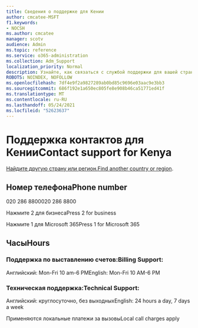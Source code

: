 ```yaml
---
title: Сведения о поддержке для Кении
author: cmcatee-MSFT
f1.keywords:
- NOCSH
ms.author: cmcatee
manager: scotv
audience: Admin
ms.topic: reference
ms.service: o365-administration
ms.collection: Adm_Support
localization_priority: Normal
description: Узнайте, как связаться с службой поддержки для вашей страны или региона.
ROBOTS: NOINDEX, NOFOLLOW
ms.openlocfilehash: 7df4e9f2a9827289ab0bd85c9696e03aac9e3bb3
ms.sourcegitcommit: 686f192e1a650ec805fe8e908b46ca51771ed41f
ms.translationtype: MT
ms.contentlocale: ru-RU
ms.lasthandoff: 05/24/2021
ms.locfileid: "52623637"
---
```

# <a name="contact-support-for-kenya"></a><span data-ttu-id="3766c-103">Поддержка контактов для Кении</span><span class="sxs-lookup"><span data-stu-id="3766c-103">Contact support for Kenya</span></span>

<span data-ttu-id="3766c-104">[Найдите другую страну или регион.](../../business-video/get-help-support.md)</span><span class="sxs-lookup"><span data-stu-id="3766c-104">[Find another country or region](../../business-video/get-help-support.md).</span></span>

## <a name="phone-number"></a><span data-ttu-id="3766c-105">Номер телефона</span><span class="sxs-lookup"><span data-stu-id="3766c-105">Phone number</span></span>
<span data-ttu-id="3766c-106">020 286 8800</span><span class="sxs-lookup"><span data-stu-id="3766c-106">020 286 8800</span></span>

<span data-ttu-id="3766c-107">Нажмите 2 для бизнеса</span><span class="sxs-lookup"><span data-stu-id="3766c-107">Press 2 for business</span></span>

<span data-ttu-id="3766c-108">Нажмите 1 для Microsoft 365</span><span class="sxs-lookup"><span data-stu-id="3766c-108">Press 1 for Microsoft 365</span></span>

## <a name="hours"></a><span data-ttu-id="3766c-109">Часы</span><span class="sxs-lookup"><span data-stu-id="3766c-109">Hours</span></span>
### <a name="billing-support"></a><span data-ttu-id="3766c-110">Поддержка по выставлению счетов:</span><span class="sxs-lookup"><span data-stu-id="3766c-110">Billing Support:</span></span>

<span data-ttu-id="3766c-111">Английский: Mon-Fri 10 am-6 PM</span><span class="sxs-lookup"><span data-stu-id="3766c-111">English: Mon-Fri 10 AM-6 PM</span></span>

### <a name="technical-support"></a><span data-ttu-id="3766c-112">Техническая поддержка:</span><span class="sxs-lookup"><span data-stu-id="3766c-112">Technical Support:</span></span>

<span data-ttu-id="3766c-113">Английский: круглосуточно, без выходных</span><span class="sxs-lookup"><span data-stu-id="3766c-113">English: 24 hours a day, 7 days a week</span></span>

<span data-ttu-id="3766c-114">Применяются локальные платежи за вызовы</span><span class="sxs-lookup"><span data-stu-id="3766c-114">Local call charges apply</span></span>
